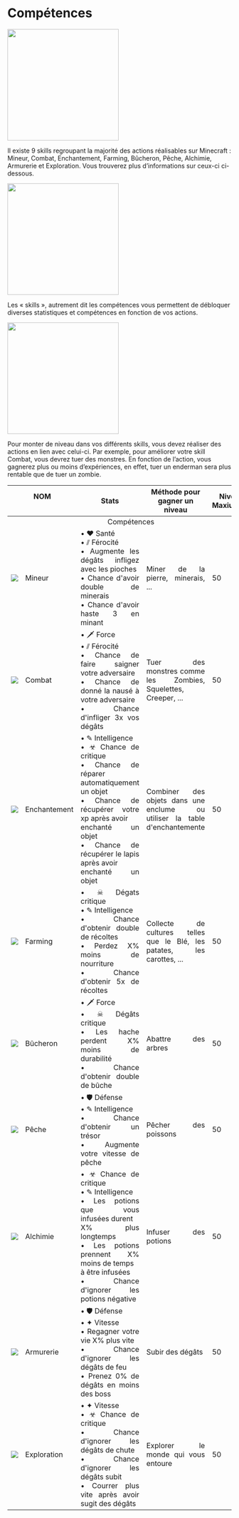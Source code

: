 # Compétences
<div class="ir-container">
<div class="ir-thumb-r"><img src="../img/skills/IR-SKILLS-menu-général.jpg" width="250" height="250"/></div>
<div class="content">
<p class="paragraph">Il existe 9 skills regroupant la majorité des actions réalisables sur Minecraft : Mineur, Combat, Enchantement, Farming, Bûcheron, Pêche, Alchimie, Armurerie et Exploration. Vous trouverez plus d’informations sur ceux-ci ci-dessous.      </p></div>
</div>  

<div class="ir-container">
<div class="ir-thumb-l"><img src="../img/skills/IR-SKILLS-menu-stats.jpg" width="250" height="250"/></div>
<div class="content-l">
<p class="paragraph">Les « skills », autrement dit les compétences vous permettent de débloquer diverses statistiques et compétences en fonction de vos actions.  </p></div>  
</div> 

<div class="ir-container">
<div class="ir-thumb-r"><img src="../img/skills/IR-SKILLS-menu-combat.jpg" width="250" height="250"/></div>
<div class="content">
<p class="paragraph">Pour monter de niveau dans vos différents skills, vous devez réaliser des actions en lien avec celui-ci. Par exemple, pour améliorer votre skill Combat, vous devrez tuer des monstres. En fonction de l’action, vous gagnerez plus ou moins d’expériences, en effet, tuer un enderman sera plus rentable que de tuer un zombie.  </p></div>  
</div> 

<table style="undefined;table-layout: fixed; width: 100%; text-align:justify">
<colgroup>
<col style="width: 86px;"> 
<col style="width: 110px;">
<col style="width: 707px;"> 
<col style="width: 413px;">
<col> 
</colgroup>
<thead>
  <tr>
    <th colspan="2"><center>NOM</center><br></th>
    <th><center>Stats</center></th>
    <th><center>Méthode pour gagner un niveau</center></th>
    <th><center>Niveau Maxiumum</center></th>
  </tr> 
</thead>
<tbody>
  <tr>
    <td colspan="5"><center>Compétences</center></td>
  </tr>
  <tr>
    <td><v><img src="../img/minecraft/32x/item/diamond_pickaxe.svg"></v></td>
    <td><v>Mineur</v></td>
    <td>
      <v>
• ♥ Santé<br>
• ⫽ Férocité<br>
• Augmente les dégâts infligez avec les pioches<br>
• Chance d'avoir double de minerais<br>
• Chance d'avoir haste 3 en minant
      </v>
    </td>
    <td><v>Miner de la pierre, minerais, ...</v></td>
    <td><v>50</v></td>
  </tr>
  <tr>
    <td><v><img src="../img/minecraft/32x/item/netherite_sword.svg" ></v></td>
    <td><v>Combat</v></td> 
    <td>
• 🗡 Force<br>
• ⫽ Férocité<br>
• Chance de faire saigner votre adversaire<br>
• Chance de donné la nausé à votre adversaire <br>
• Chance d'infliger 3x vos dégâts<br>
        <!--  <li>Chance d'enlever l'invulnérabilité de votre adversaire</li> -->
    </td>
    <td><v>Tuer des monstres comme les Zombies, Squelettes, Creeper, ...</v></td>
    <td><span class="v">50</span></td>
  </tr>
  <tr>
<td><v><img src="../img/minecraft/32x/block/enchanting_table_side.svg"></v></td>
    <td><v>Enchantement</v></td>
    <td>
      <v>
• ✎ Intelligence<br>
• ☣ Chance de critique<br>
• Chance de réparer automatiquement un objet<br>
• Chance de récupérer votre xp après avoir<br>enchanté un objet<br>
• Chance de récupérer le lapis après avoir<br>enchanté un objet
      </v>
    </td>
    <td><v>Combiner des objets dans une enclume ou utiliser la table d'enchantemente</v></td>
    <td><span class="v">50</span></td>
  </tr>
  <tr>
    <td><v><img src="../img/minecraft/32x/item/netherite_hoe.svg"></v></td>
    <td><v>Farming</v></td>
    <td>
      <v>
• ☠ Dégats critique<br>
• ✎ Intelligence<br>
• Chance d'obtenir double de récoltes<br>
• Perdez X% moins de nourriture<br>
• Chance d'obtenir 5x de récoltes
      </v>
    </td>
    <td><v>Collecte de cultures telles que le Blé, les patates, les carottes, ...</v></td>
    <td><span class="v">50</span></td>
  </tr>
  <tr>
    <td><v><img src="../img/minecraft/32x/item/netherite_axe.svg"></v></td>
    <td><v>Bûcheron</v></td>
      <td><v>
• 🗡 Force<br>
• ☠ Dégâts critique<br>
• Les hache perdent X% moins de durabilité<br>
• Chance d'obtenir double de bûche
      </v></td>
    <td><v>Abattre des arbres</v></td>
    <td><span class="v">50</span></td>
  </tr>
  <tr>
    <td><v><img src="../img/minecraft/32x/item/fishing_rod.svg"></v></td>
    <td><v>Pêche</v></td>
    <td><v>
• 🛡 Défense<br>
• ✎ Intelligence<br>
• Chance d'obtenir un trésor<br>
• Augmente votre vitesse de pêche
    </v></td>
    <td><v>Pêcher des poissons</v></td>
    <td><span class="v">50</span></td>
  </tr>
  <tr>
    <td><v><img src="../img/minecraft/32x/block/brewing_stand.svg"></v></td>
    <td><v>Alchimie</v></td>
    <td><v>
• ☣ Chance de critique<br>
• ✎ Intelligence<br>
• Les potions que vous infusées durent<br>X% plus longtemps<br>
• Les potions prennent X% moins de temps<br>à être infusées<br>
• Chance d'ignorer les potions négative
    </v></td>
    <td><v>Infuser des potions</v></td>
    <td><span class="v">50</span></td>
  </tr>
  <tr>
    <td><v><img src="../img/minecraft/32x/item/netherite_chestplate.svg"></v></td>
    <td><v>Armurerie</v></td>
    <td><v>
• 🛡 Défense<br>
• ✦ Vitesse<br>
• Regagner votre vie X% plus vite<br>
• Chance d'ignorer les dégâts de feu<br>
• Prenez 0% de dégâts en moins des boss
    </v></td>
    <td><v>Subir des dégâts</v></td>
    <td><span class="v">50</span></td>
  </tr>
  <tr>
    <td><v><img src="../img/minecraft/32x/item/iron_boots.svg"></v></td>
    <td><v>Exploration</v></td>
    <td><v>
• ✦ Vitesse<br>
• ☣ Chance de critique<br>
• Chance d'ignorer les dégâts de chute<br>
• Chance d'ignorer les dégâts subit<br>
• Courrer plus vite après avoir sugit des dégâts
    </v></td>
    <td><v>Explorer le monde qui vous entoure</v></td>
    <td><span class="v">50</span></td>
  </tr>
</tbody>
</table>
